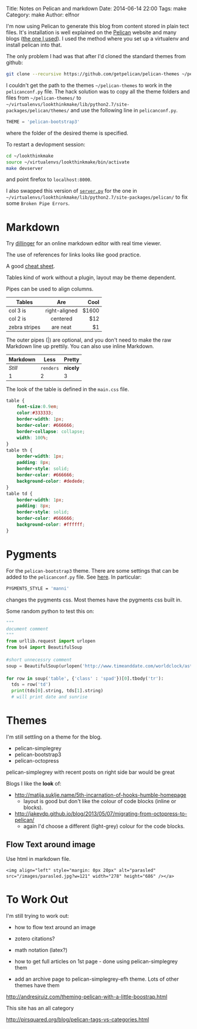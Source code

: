 Title: Notes on Pelican and markdown
Date: 2014-06-14 22:00
Tags: make
Category: make
Author: elfnor

I'm now using Pelican to generate this blog from content stored in plain tect files. It's installation is well explained on the [Pelican](http://docs.getpelican.com/en/3.1.1/getting_started.html) website and many blogs ([the one I used](http://www.circuidipity.com/pelican.html)). I used the method where you set up a virtualenv and install pelican into that.

The only problem I had was that after I'd cloned the standard themes from github:

```sh
git clone --recursive https://github.com/getpelican/pelican-themes ~/pelican-themes
```
I couldn't get the path to the themes `~/pelican-themes` to work in the `pelicanconf.py` file. The hack solution was to copy all the theme folders and files from `~/pelican-themes/` to `~/virtualenvs/lookthinkmake/lib/python2.7/site-packages/pelican/themes/`  and use the following line in `pelicanconf.py`. 

```python
THEME = 'pelican-bootstrap3'
```
where the folder of the desired theme is specified.

To restart a devlopment session:

```sh
cd ~/lookthinkmake
source ~/virtualenvs/lookthinkmake/bin/activate
make devserver
```
and point firefox to `localhost:8000`. 

I also swapped this version of [`server.py`](https://github.com/robulouski/pelican/blob/301268f67f1a6751a3c9ac51d099fae10b808f8b/pelican/server.py) for the one in `~/virtualenvs/lookthinkmake/lib/python2.7/site-packages/pelican/` to fix some `Broken Pipe Errors`.


Markdown
=======

Try [dillinger](http://dillinger.io/) for an online markdown editor with real time viewer. 

The use of references for links looks like good practice.

A good [cheat sheet](http://plutowski.com/).

Tables kind of work without a plugin, layout may be theme dependent.

Pipes can be used to align columns.

| Tables        | Are           | Cool  |
| ------------- |:-------------:| -----:|
| col 3 is      | right-aligned | $1600 |
| col 2 is      | centered      |   $12 |
| zebra stripes | are neat      |    $1 |

The outer pipes (|) are optional, and you don't need to make the raw Markdown line up prettily. You can also use inline Markdown.


Markdown | Less | Pretty
--- | --- | ---
*Still* | `renders` | **nicely**
1 | 2 | 3



The look of the table is defined in the `main.css` file. 

```css
table {
	font-size:0.9em;
	color:#333333;
	border-width: 1px;
	border-color: #666666;
	border-collapse: collapse;
	width: 100%;
}
table th {
	border-width: 1px;
	padding: 8px;
	border-style: solid;
	border-color: #666666;
	background-color: #dedede;
}
table td {
	border-width: 1px;
	padding: 8px;
	border-style: solid;
	border-color: #666666;
	background-color: #ffffff;
}
```


Pygments
=======

For the `pelican-bootstrap3` theme. There are some settings that can be added to the `pelicanconf.py` file. See [here](https://github.com/DandyDev/pelican-bootstrap3). In particular:

```sh
PYGMENTS_STYLE = 'manni'
```
changes the pygments css. Most themes have the pygments css built in.

Some random python to test this on:

```python
"""
document comment
"""
from urllib.request import urlopen
from bs4 import BeautifulSoup

#short unnecessry comment
soup = BeautifulSoup(urlopen('http://www.timeanddate.com/worldclock/astronomy.html?n=78').read())

for row in soup('table', {'class' : 'spad'})[0].tbody('tr'):
  tds = row('td')
  print(tds[0].string, tds[1].string)
  # will print date and sunrise
```

Themes
======

I'm still settling on a theme for the blog.

* pelican-simplegrey
* pelican-bootstrap3
* pelican-octopress

pelican-simplegrey with recent posts on right side bar would be great

Blogs I like the __look__ of:

* <http://matija.suklje.name/5th-incarnation-of-hooks-humble-homepage>
    * layout is good but don't like the colour of code blocks (inline or blocks).  
* <http://jakevdp.github.io/blog/2013/05/07/migrating-from-octopress-to-pelican/>  
    * again I'd choose a different (light-grey) colour for the code blocks.  


Flow Text around image
------------------

Use html in markdown file.

	<img align="left" style="margin: 0px 20px" alt="parasled" src="/images/parasled.jpg?w=121" width="278" height="686" /></a>

To Work Out
=========

I'm still trying to work out:  

* how to flow text around an image  

* zotero citations?  
* math notation (latex?)
* how to get full articles on 1st page - done using pelican-simplegrey them
* add an archive page to pelican-simplegrey-efh theme. Lots of other themes have them

<http://andresjruiz.com/theming-pelican-with-a-little-boostrap.html>

This site has an all category

<http://pirsquared.org/blog/pelican-tags-vs-categories.html>


